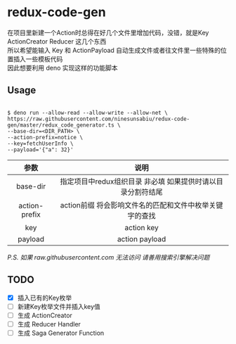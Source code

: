 # redux-code-gen
在项目里新建一个Action时总得在好几个文件里增加代码，没错，就是Key ActionCreator Reducer 这几个东西  
所以希望能输入 Key 和 ActionPayload 自动生成文件或者往文件里一些特殊的位置插入一些模板代码  
因此想要利用 deno 实现这样的功能脚本

## Usage
```base

$ deno run --allow-read --allow-write --allow-net \
https://raw.githubusercontent.com/ninesunsabiu/redux-code-gen/master/redux_code_generator.ts \
--base-dir=<DIR_PATH> \
--action-prefix=notice \
--key=fetchUserInfo \
--payload='{"a": 32}'

```
|参数|说明|
|:--:|:--:|
|base-dir|指定项目中redux组织目录 非必填 如果提供时请以目录分割符结尾|
|action-prefix|action前缀 将会影响文件名的匹配和文件中枚举关键字的查找|
|key|action key|
|payload|action payload|

*P.S. 如果 raw.githubusercontent.com 无法访问 请善用搜索引擎解决问题*

## TODO
- [x] 插入已有的Key枚举
- [ ] 新建Key枚举文件并插入key值
- [ ] 生成 ActionCreator
- [ ] 生成 Reducer Handler
- [ ] 生成 Saga Generator Function 